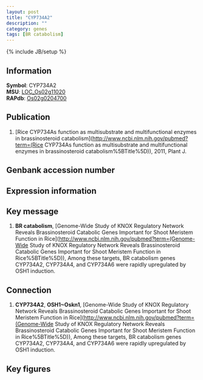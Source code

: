```yaml
---
layout: post
title: "CYP734A2"
description: ""
category: genes
tags: [BR catabolism]
---
```

{% include JB/setup %}

## Information
__Symbol__: CYP734A2  
__MSU__: [LOC_Os02g11020](http://rice.plantbiology.msu.edu/cgi-bin/ORF_infopage.cgi?orf=LOC_Os02g11020)  
__RAPdb__: [Os02g0204700](http://rapdb.dna.affrc.go.jp/viewer/gbrowse_details/irgsp1?name=Os02g0204700)  

## Publication
1. [Rice CYP734As function as multisubstrate and multifunctional enzymes in brassinosteroid catabolism](http://www.ncbi.nlm.nih.gov/pubmed?term=(Rice CYP734As function as multisubstrate and multifunctional enzymes in brassinosteroid catabolism%5BTitle%5D)), 2011, Plant J.

## Genbank accession number

## Expression information

## Key message
1. __BR catabolism__, [Genome-Wide Study of KNOX Regulatory Network Reveals Brassinosteroid Catabolic Genes Important for Shoot Meristem Function in Rice](http://www.ncbi.nlm.nih.gov/pubmed?term=(Genome-Wide Study of KNOX Regulatory Network Reveals Brassinosteroid Catabolic Genes Important for Shoot Meristem Function in Rice%5BTitle%5D)), Among these targets, BR catabolism genes CYP734A2, CYP734A4, and CYP734A6 were rapidly upregulated by OSH1 induction.

## Connection
1. __CYP734A2__, __OSH1~Oskn1__, [Genome-Wide Study of KNOX Regulatory Network Reveals Brassinosteroid Catabolic Genes Important for Shoot Meristem Function in Rice](http://www.ncbi.nlm.nih.gov/pubmed?term=(Genome-Wide Study of KNOX Regulatory Network Reveals Brassinosteroid Catabolic Genes Important for Shoot Meristem Function in Rice%5BTitle%5D)), Among these targets, BR catabolism genes CYP734A2, CYP734A4, and CYP734A6 were rapidly upregulated by OSH1 induction.

## Key figures


